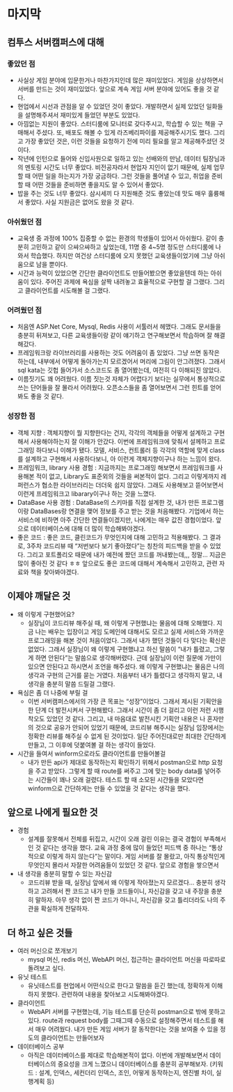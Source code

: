 # 마지막

## 컴투스 서버캠퍼스에 대해
### 좋았던 점
- 사실상 게임 분야에 입문한거나 마찬가지인데 많은 재미있었다. 게임을 상상하면서 서버를 만드는 것이 재미있었다. 앞으로 계속 게임 서버 분야에 있어도 좋을 것 같다.
- 현업에서 시선과 관점을 알 수 있었던 것이 좋았다. 개발하면서 실제 있었던 일화들을 설명해주셔서 재미있게 들었던 부분도 있었다.
- 아낌없는 지원이 좋았다. 스터디룸에 모니터로 갖다주시고, 학습할 수 있는 책을 구매해서 주셨다. 또, 배포도 해볼 수 있게 라즈베리파이를 제공해주시기도 했다. 그리고 가장 좋았던 것은, 이런 것들을 요청하기 전에 미리 필요를 알고 제공해주셨던 것이다.
- 작년에 인턴으로 들어와 신입사원으로 일하고 있는 선배와의 만남, 데이터 팀장님과의 멘토링 시간도 너무 좋았다. 비전공자라서 현업자 지인이 없기 때문에, 실제 업무할 때 어떤 일을 하는지가 가장 궁금하다. 그런 것들을 풀어낼 수 있고, 취업을 준비할 때 어떤 것들을 준비하면 좋을지도 알 수 있어서 좋았다.
- 밥을 주는 것도 너무 좋았다. 삼시세끼 다 지원해준 것도 좋았는데 맛도 매우 훌륭해서 좋았다. 사실 지원금은 없어도 왔을 것 같다.

### 아쉬웠던 점
- 교육생 중 과정에 100% 집중할 수 없는 환경의 학생들이 있어서 아쉬웠다. 같이 충분히 고민하고 같이 으쌰으쌰하고 싶었는데, 11명 중 4~5명 정도만 스터디룸에 나와서 학습했다. 하지만 여건상 스터디룸에 오지 못했던 교육생들이었기에 그냥 아쉬움으로 남을 뿐이다.
- 시간과 능력이 있었으면 간단한 클라이언트도 만들어봤으면 좋았을텐데 하는 아쉬움이 있다. 주어진 과제에 욕심을 살짝 내려놓고 효율적으로 구현할 걸 그랬다. 그리고 클라이언트를 시도해볼 걸 그랬다.

### 어려웠던 점
- 처음엔 ASP.Net Core, Mysql, Redis 사용이 서툴러서 헤맸다. 그래도 문서들을 충분히 뒤져보고, 다른 교육생들이랑 같이 얘기하고 연구해보면서 학습하며 잘 해결해갔다.
- 프레임워크랑 라이브러리를 사용하는 것도 어려움이 좀 있었다. 그냥 쓰면 동작은 하는데, 내부에서 어떻게 돌아가는지 모르겠어서 머리에 그림이 안그려졌다. 그래서 sql kata는 깃헙 들어가서 소스코드도 좀 열어봤는데, 여전히 다 이해되진 않았다.
- 이름짓기도 꽤 어려웠다. 이름 짓는것 자체가 어렵다기 보다는 실무에서 통상적으로 쓰는 단어들을 잘 몰라서 어려웠다. 오픈소스들을 좀 열어보면서 그런 힌트를 얻어봐도 좋을 것 같다.

### 성장한 점
- 객체 지향 : 객체지향이 뭘 지향한다는 건지, 각각의 객체들을 어떻게 설계하고 구현해서 사용해야하는지 잘 이해가 안갔다. 이번에 프레임워크에 맞춰서 설께하고 프로그래밍 하다보니 이해가 됐다. 모델, 서비스, 컨트롤러 등 각각의 역할에 맞게 class를 설계하고 구현해서 사용하다보니, 아 이런게 객체지향이구나 하는 느낌이 왔다.
- 프레임워크, library 사용 경험 : 지금까지는 프로그래밍 해보면서 프레임워크를 사용해본 적이 없고, Library도 표준외의 것들을 써본적이 없다. 그리고 이렇게까지 레퍼런스가 협소한 라이브러리는 더더욱 쉽지 않았다. 그래도 사용해보고 뜯어보면서 이런게 프레임워크고 libarary이구나 하는 것을 느꼈다.
- DataBase 사용 경험 : DataBase의 스키마를 직접 설계한 것, 내가 만든 프로그램이랑 DataBases랑 연결을 맺어 정보를 주고 받는 것을 처음해봤다. 기업에서 하는 서비스에 비하면 아주 간단한 연결들이겠지만, 나에게는 매우 값진 경험이었다. 앞으로 데이터베이스에 대해 더 많이 학습해봐야겠다.
- 좋은 코드 : 좋은 코드, 클린코드가 무엇인지에 대해 고민하고 적용해봤다. 그 결과로, 3주차 코드리뷰 때 “저번보다 보기 좋아졌다”는 칭찬의 피드백을 받을 수 있었다. 그리고 포트폴리오 때문에 내가 예전에 짰던 코드를 꺼내봤는데,,, 정말… 지금은 많이 좋아진 것 같다 ㅎㅎ 앞으로도 좋은 코드에 대해서 계속해서 고민하고, 관련 자료와 책을 찾아봐야겠다.


## 이제야 깨달은 것
- 왜 이렇게 구현했어요?
    - 실장님이 코드리뷰 해주실 때, 왜 이렇게 구현했냐는 물음에 대해 오해했다. 지금 나는 배우는 입장이고 게임 도메인에 대해서도 모르고 실제 서비스와 가까운 프로그래밍을 해본 것이 처음이었다. 그래서 내가 했던 것들이 다 맞다는 확신은 없었다. 그래서 실장님이 왜 이렇게 구현했냐고 하신 말씀이 “내가 틀렸고, 그렇게 하면 안된다”는 말씀으로 생각해버렸다. 근데 실장님이 이런 질문에 가만이 있으면 안된다고 하시면서 조언을 해주셨다. 왜 이렇게 구현했냐는 물음은 나의 생각과 구현의 근거를 묻는 거였다. 처음부터 내가 틀렸다고 생각하지 말고, 내 생각을 충분히 말씀 드릴걸 그랬다.
- 욕심은 좀 더 나중에 부릴 걸
    - 이번 서버캠퍼스에서의 가장 큰 목표는 “성장”이었다. 그래서 제시된 기획안을 한 단계 더 발전시켜서 구현해봤다. 그래서 시간이 좀 더 걸리고 이런 저런 시행착오도 있었던 것 같다. 그리고, 내 마음대로 발전시킨 기획안 내용은 나 혼자만의 것으로 공유가 안되어 있었기 때문에, 코드리뷰 해주시는 실장님 입장에서는 정확한 리뷰를 해주실 수 없게 된 것이었다. 일단 주어진대로만 최대한 간단하게 만들고, 그 이후에 덧붙여볼 걸 하는 생각이 들었다.
- 시간을 들여서 winform으로라도 클라이언트를 만들어볼걸
    - 내가 만든 api가 제대로 동작하는지 확인하기 위해서 postman으로 http 요청을 주고 받았다. 그렇게 할 때 route를 써주고 그에 맞는 body data를 넣어주는 시간들이 꽤나 오래 걸렸다. 테스트 할 때 소모된 시간들을 모았다면 winform으로 간단하게는 만들 수 있었을 것 같다는 생각을 했다.

## 앞으로 나에게 필요한 것

- 경험
    - 설계를 잘못해서 전체를 뒤집고, 시간이 오래 걸린 이유는 결국 경험이 부족해서인 것 같다는 생각을 했다. 교육 과정 중에 많이 들었던 피드백 중 하나는 “통상적으로 이렇게 하지 않는다”는 말이다. 게임 서버를 잘 몰랐고, 아직 통상적인게 무엇인지 몰라서 자잘한 어려움들이 있었던 것 같다. 앞으로 경험을 쌓으면서
- 내 생각을 충분히 말할 수 있는 자신감
    - 코드리뷰 받을 때, 실장님 앞에서 왜 이렇게 작아졌는지 모르겠다… 충분히 생각하고 고려해서 짠 코드고 내가 만들 코드들이니, 자신감을 갖고 내 주장을 충분히 말하자. 아무 생각 없이 짠 코드가 아니니, 자신감을 갖고 틀리더라도 나의 주관을 확실하게 전달하자.
    

## 더 하고 싶은 것들

- 여러 머신으로 쪼개보기
    - mysql 머신, redis 머신, WebAPI 머신, 접근하는 클라이언트 머신을 따로따로 돌려보고 싶다.
- 유닛 테스트
    - 유닛테스트를 현업에서 어떤식으로 한다고 말씀을 듣긴 했는데, 정확하게 이해하지 못했다. 관련하여 내용을 찾아보고 시도해봐야겠다.
- 클라이언트
    - WebAPI 서버를 구현했는데, 기능 테스트를 단순히 postman으로 밖에 못하고 있다. route과 request body를 그때그때 수동으로 설정해주면서 테스트를 해서 매우 어려웠다. 내가 만든 게임 서버가 잘 동작한다는 것을 보여줄 수 있을 정도의 클라이언트는 만들어보자
- 데이터베이스 공부
    - 아직은 데이터베이스를 제대로 학습해본적이 없다. 이번에 개발해보면서 데이터베이스의 중요성을 크게 느꼈으니 데이터베이스를 충분히 공부해보자. (키워드 : 설계, 인덱스, 세컨더리 인덱스, 조인, 어떻게 동작하는지, 엔진별 차이, 실행계획 등)